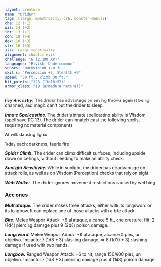 ```yaml
---
layout: creature
name: "Drider"
tags: [large, monstrosity, cr6, monster-manual]
cha: 12 (+1)
wis: 14 (+2)
int: 13 (+1)
con: 18 (+4)
dex: 16 (+3)
str: 16 (+3)
size: Large monstrosity
alignment: chaotic evil
challenge: "6 (2,300 XP)"
languages: "Elvish, Undercommon"
senses: "darkvision 120 ft."
skills: "Percepción +5, Stealth +9"
speed: "30 ft., climb 30 ft."
hit_points: "123 (13d10+52)"
armor_class: "19 (armadura natural)"
---
```


***Fey Ancestry.*** The drider has advantage on saving throws against being charmed, and magic can't put the drider to sleep.

***Innate Spellcasting.*** The drider's innate spellcasting ability is Wisdom (spell save DC 13). The drider can innately cast the following spells, requiring no material components:

At will: dancing lights

1/day each: darkness, faerie fire

***Spider Climb.*** The drider can climb difficult surfaces, including upside down on ceilings, without needing to make an ability check.

***Sunlight Sensitivity.*** While in sunlight, the drider has disadvantage on attack rolls, as well as on Wisdom (Perception) checks that rely on sight.

***Web Walker.*** The drider ignores movement restrictions caused by webbing.

### Acciones

***Multiataque.*** The drider makes three attacks, either with its longsword or its longbow. It can replace one of those attacks with a bite attack.

***Bite.*** Melee Weapon Attack: +6 al ataque, alcance 5 ft., one creature. Hit: 2 (1d4) piercing damage plus 9 (2d8) poison damage.

***Longsword.*** Melee Weapon Attack: +6 al ataque, alcance 5 pies, un objetivo. Impacto: 7 (1d8 + 3) slashing damage, or 8 (1d10 + 3) slashing damage if used with two hands.

***Longbow.*** Ranged Weapon Attack: +6 to hit, range 150/600 pies, un objetivo. Impacto: 7 (1d8 + 3) piercing damage plus 4 (1d8) poison damage.